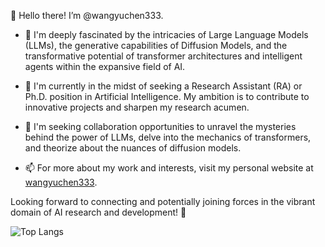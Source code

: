 👋 Hello there! I’m @wangyuchen333.

- 👀 I'm deeply fascinated by the intricacies of Large Language Models (LLMs), the generative capabilities of Diffusion Models, and the transformative potential of transformer architectures and intelligent agents within the expansive field of AI.

- 🌱 I'm currently in the midst of seeking a Research Assistant (RA) or Ph.D. position in Artificial Intelligence. My ambition is to contribute to innovative projects and sharpen my research acumen.

- 💞️ I'm seeking collaboration opportunities to unravel the mysteries behind the power of LLMs, delve into the mechanics of transformers, and theorize about the nuances of diffusion models.

- 📫 For more about my work and interests, visit my personal website at [wangyuchen333](https://wangyuchen333.github.io/).

Looking forward to connecting and potentially joining forces in the vibrant domain of AI research and development! 🌟

![Top Langs](https://github-readme-stats.vercel.app/api/top-langs/?username=wangyuchen333)

